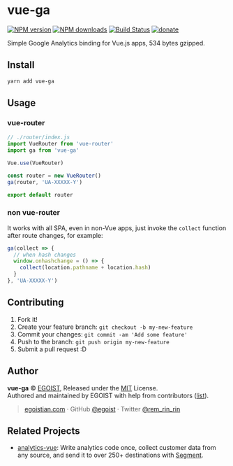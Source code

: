 # vue-ga

[![NPM version](https://img.shields.io/npm/v/vue-ga.svg?style=flat-square)](https://npmjs.com/package/vue-ga) [![NPM downloads](https://img.shields.io/npm/dm/vue-ga.svg?style=flat-square)](https://npmjs.com/package/vue-ga) [![Build Status](https://img.shields.io/circleci/project/egoist/vue-ga/master.svg?style=flat-square)](https://circleci.com/gh/egoist/vue-ga) [![donate](https://img.shields.io/badge/$-donate-ff69b4.svg?maxAge=2592000&style=flat-square)](https://github.com/egoist/donate)

Simple Google Analytics binding for Vue.js apps, 534 bytes gzipped.

## Install

```bash
yarn add vue-ga
```

## Usage

### vue-router

```js
// ./router/index.js
import VueRouter from 'vue-router'
import ga from 'vue-ga'

Vue.use(VueRouter)

const router = new VueRouter()
ga(router, 'UA-XXXXX-Y')

export default router
```

### non vue-router

It works with all SPA, even in non-Vue apps, just invoke the `collect` function after route changes, for example:

```js
ga(collect => {
  // when hash changes
  window.onhashchange = () => {
    collect(location.pathname + location.hash)
  }
}, 'UA-XXXXX-Y')
```

## Contributing

1. Fork it!
2. Create your feature branch: `git checkout -b my-new-feature`
3. Commit your changes: `git commit -am 'Add some feature'`
4. Push to the branch: `git push origin my-new-feature`
5. Submit a pull request :D

## Author

**vue-ga** © [EGOIST](https://github.com/egoist), Released under the [MIT](https://egoist.mit-license.org/) License.<br>
Authored and maintained by EGOIST with help from contributors ([list](https://github.com/egoist/vue-ga/contributors)).

> [egoistian.com](https://egoistian.com) · GitHub [@egoist](https://github.com/egoist) · Twitter [@rem_rin_rin](https://twitter.com/rem_rin_rin)

## Related Projects
+ [analytics-vue](https://github.com/segmentio/analytics-vue): Write analytics code once, collect customer data from any source, and send it to over 250+ destinations with [Segment](https://segment.com/).
